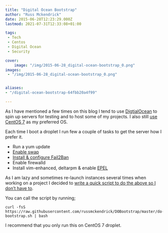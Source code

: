 ```yaml
---
title: "Digital Ocean Bootstrap"
author: "Russ Mckendrick"
date: 2015-06-28T12:23:29.000Z
lastmod: 2021-07-31T12:33:08+01:00

tags:
 - Tech
 - Centos
 - Digital Ocean
 - Security

cover:
    image: "/img/2015-06-28_digital-ocean-bootstrap_0.png" 
images:
 - "/img/2015-06-28_digital-ocean-bootstrap_0.png"


aliases:
- "/digital-ocean-bootstrap-64fbb20a4f99"

---
```


As I have mentioned a few times on this blog I tend to use [DigtialOcean](https://www.digitalocean.com/?refcode=52ec4dc3647e) to spin up servers for testing and to host some of my projects. I also still [use CentOS 7](https://media-glass.es/2014/08/03/operating-system-snob/ "Am I an Operating System snob?") as my preferred OS.

Each time I boot a droplet I run few a couple of tasks to get the server how I prefer it.

- Run a yum update
- [Enable swap](https://media-glass.es/2015/03/08/migration-of-server-swap-space/ "Migration of Server & Swap Space")
- [Install & configure Fail2Ban](https://media-glass.es/2015/03/29/fail2ban-on-centos-7/ "Fail2Ban on CentOS 7")
- Enable firewalld
- Install vim-enhanced, deltarpm & enable [EPEL](https://fedoraproject.org/wiki/EPEL "EPEL")

As I am lazy and sometimes re-launch instances several times when working on a project I decided to [write a quick script to do the above so I don’t have to](https://github.com/russmckendrick/DOBootstrap/blob/master/do-bootstrap.sh).

You can call the script by running;

```
curl -fsS https://raw.githubusercontent.com/russmckendrick/DOBootstrap/master/do-bootstrap.sh | bash
```

I recommend that you only run this on CentOS 7 droplet.
